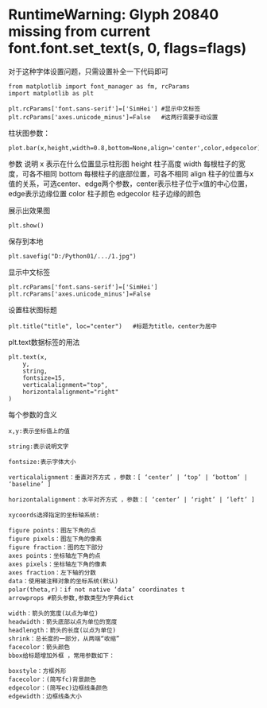 # RuntimeWarning: Glyph 20840 missing from current font.font.set_text(s, 0, flags=flags)

对于这种字体设置问题，只需设置补全一下代码即可

```
from matplotlib import font_manager as fm, rcParams
import matplotlib as plt

plt.rcParams['font.sans-serif']=['SimHei'] #显示中文标签
plt.rcParams['axes.unicode_minus']=False   #这两行需要手动设置
```



柱状图参数：

```
plot.bar(x,height,width=0.8,bottom=None,align='center',color,edgecolor)
```

参数  说明
x 表示在什么位置显示柱形图
height  柱子高度
width 每根柱子的宽度，可各不相同
bottom  每根柱子的底部位置，可各不相同
align 柱子的位置与x值的关系，可选center、edge两个参数，center表示柱子位于x值的中心位置，edge表示边缘位置
color 柱子颜色
edgecolor 柱子边缘的颜色



展示出效果图

```
plt.show()
```



保存到本地

```
plt.savefig("D:/Python01/.../1.jpg")
```



显示中文标签

```
plt.rcParams['font.sans-serif']=['SimHei']
plt.rcParams['axes.unicode_minus']=False
```



设置柱状图标题

```
plt.title("title", loc="center")   #标题为title，center为居中
```



plt.text数据标签的用法

```
plt.text(x,
	y,
	string,
	fontsize=15,
	verticalalignment="top",
	horizontalalignment="right"
)
```

每个参数的含义

```
x,y:表示坐标值上的值

string:表示说明文字

fontsize:表示字体大小

verticalalignment：垂直对齐方式 ，参数：[ ‘center’ | ‘top’ | ‘bottom’ | ‘baseline’ ]

horizontalalignment：水平对齐方式 ，参数：[ ‘center’ | ‘right’ | ‘left’ ]

xycoords选择指定的坐标轴系统:

figure points：图左下角的点
figure pixels：图左下角的像素
figure fraction：图的左下部分
axes points：坐标轴左下角的点
axes pixels：坐标轴左下角的像素
axes fraction：左下轴的分数
data：使用被注释对象的坐标系统(默认)
polar(theta,r)：if not native ‘data’ coordinates t
arrowprops #箭头参数,参数类型为字典dict

width：箭头的宽度(以点为单位)
headwidth：箭头底部以点为单位的宽度
headlength：箭头的长度(以点为单位)
shrink：总长度的一部分，从两端“收缩”
facecolor：箭头颜色
bbox给标题增加外框 ，常用参数如下：

boxstyle：方框外形
facecolor：(简写fc)背景颜色
edgecolor：(简写ec)边框线条颜色
edgewidth：边框线条大小
```























